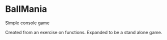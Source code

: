 # BallMania
Simple console game

Created from an exercise on functions. Expanded to be a stand alone game.
